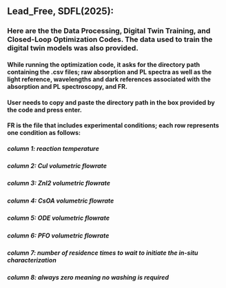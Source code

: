 ## Lead_Free, SDFL(2025):

### Here are the the Data Processing, Digital Twin Training, and Closed-Loop Optimization Codes. The data used to train the digital twin models was also provided.
 
#### While running the optimization code, it asks for the directory path containing the .csv files; raw absorption and PL spectra as well as the light reference, wavelengths and dark references associated with the absorption and PL spectroscopy, and FR.
#### User needs to copy and paste the directory path in the box provided by the code and press enter. 
#### FR is the file that includes experimental conditions; each row represents one condition as follows:
##### column 1: reaction temperature
##### column 2: CuI volumetric flowrate
##### column 3: ZnI2 volumetric flowrate
##### column 4: CsOA volumetric flowrate
##### column 5: ODE volumetric flowrate
##### column 6: PFO volumetric flowrate
##### column 7: number of residence times to wait to initiate the in-situ characterization 
##### column 8: always zero meaning no washing is required
